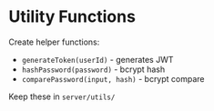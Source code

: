 # Utility Functions

Create helper functions:
- `generateToken(userId)` - generates JWT
- `hashPassword(password)` - bcrypt hash
- `comparePassword(input, hash)` - bcrypt compare

Keep these in `server/utils/`
